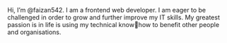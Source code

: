 Hi, I’m @faizan542. I am a frontend web developer.
I am eager to be challenged in order to
grow and further improve my IT
skills. My greatest passion is in
life is using my technical knowhow to benefit other people and
organisations.
